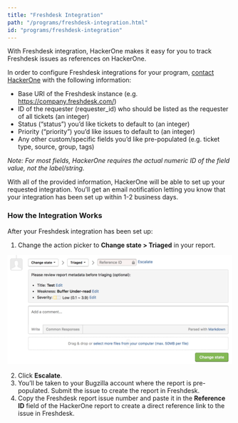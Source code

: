 ```yaml
---
title: "Freshdesk Integration"
path: "/programs/freshdesk-integration.html"
id: "programs/freshdesk-integration"
---
```


With Freshdesk integration, HackerOne makes it easy for you to track Freshdesk issues as references on HackerOne.

In order to configure Freshdesk integrations for your program, [contact HackerOne](https://support.hackerone.com/hc/en-us/requests/new) with the following information:

- Base URI of the Freshdesk instance (e.g. https://company.freshdesk.com/)
- ID of the requester (requester_id) who should be listed as the requester of all tickets (an integer)
- Status (“status”) you’d like tickets to default to (an integer)
- Priority (“priority”) you’d like issues to default to (an integer)
- Any other custom/specific fields you’d like pre-populated (e.g. ticket type, source, group, tags)

*Note: For most fields, HackerOne requires the actual numeric ID of the field value, not the label/string.*

With all of the provided information, HackerOne will be able to set up your requested integration. You’ll get an email notification letting you know that your integration has been set up within 1-2 business days.

### How the Integration Works
After your Freshdesk integration has been set up:
1. Change the action picker to **Change state > Triaged** in your report. 

![integrations](./images/integrations.png)

2. Click **Escalate**.
3. You’ll be taken to your Bugzilla account where the report is pre-populated. Submit the issue to create the report in Freshdesk.
4. Copy the Freshdesk report issue number and paste it in the **Reference ID** field of the HackerOne report to create a direct reference link to the issue in Freshdesk.  
